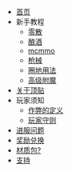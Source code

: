 <!-- docs/_sidebar.md -->
* [首页](/)
* 新手教程
  * [零散](course/base.md)
  * [酿酒](course/brewery.md)
  * [mcmmo](course/mcmmo.md)
  * [枪械](course/crackshot.md)
  * [圈地用法](course/residence.md)
  * [高级附魔](course/advancedenchantments.md)
* [关于顶贴](docs/mcbbs.md)
* 玩家须知
  * [作弊的定义](rules/cheat.md)
  * [玩家守则](rules/agreement.md)
* [进服问题](docs/joinQA.md)
* [奖励兑换](docs/reward.md)
* [材质包?](docs/resourcepack.md)
* [支持](docs/support.md)